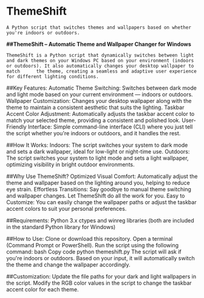 # ThemeShift
    A Python script that switches themes and wallpapers based on whether you're indoors or outdoors.


**##ThemeShift – Automatic Theme and Wallpaper Changer for Windows**
    
    ThemeShift is a Python script that dynamically switches between light and dark themes on your Windows PC based on your environment (indoors or outdoors). It also automatically changes your desktop wallpaper to match      the theme, creating a seamless and adaptive user experience for different lighting conditions.

##Key Features:
  Automatic Theme Switching: Switches between dark mode and light mode based on your current environment — indoors or outdoors.
  Wallpaper Customization: Changes your desktop wallpaper along with the theme to maintain a consistent aesthetic that suits the lighting.
  Taskbar Accent Color Adjustment: Automatically adjusts the taskbar accent color to match your selected theme, providing a consistent and polished look.
  User-Friendly Interface: Simple command-line interface (CLI) where you just tell the script whether you're indoors or outdoors, and it handles the rest.

##How It Works:
  Indoors: The script switches your system to dark mode and sets a dark wallpaper, ideal for low-light or night-time use.
  Outdoors: The script switches your system to light mode and sets a light wallpaper, optimizing visibility in bright outdoor environments.

##Why Use ThemeShift?
  Optimized Visual Comfort: Automatically adjust the theme and wallpaper based on the lighting around you, helping to reduce eye strain.
  Effortless Transitions: Say goodbye to manual theme switching and wallpaper changes. Let ThemeShift do all the work for you.
  Easy to Customize: You can easily change the wallpaper paths or adjust the taskbar accent colors to suit your personal preferences.


##Requirements:
  Python 3.x
  ctypes and winreg libraries (both are included in the standard Python library for Windows)


##How to Use:
  Clone or download this repository.
  Open a terminal (Command Prompt or PowerShell).
  Run the script using the following command:
  bash
  Copy code
  python themeshift.py
  The script will ask if you're indoors or outdoors. Based on your input, it will automatically switch the theme and change the wallpaper accordingly.


##Customization:
  Update the file paths for your dark and light wallpapers in the script.
  Modify the RGB color values in the script to change the taskbar accent color for each theme.
